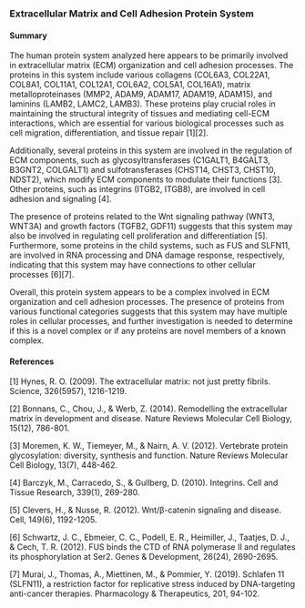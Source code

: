 ### Extracellular Matrix and Cell Adhesion Protein System

#### Summary

The human protein system analyzed here appears to be primarily involved in extracellular matrix (ECM) organization and cell adhesion processes. The proteins in this system include various collagens (COL6A3, COL22A1, COL8A1, COL11A1, COL12A1, COL6A2, COL5A1, COL16A1), matrix metalloproteinases (MMP2, ADAM9, ADAM17, ADAM19, ADAM15), and laminins (LAMB2, LAMC2, LAMB3). These proteins play crucial roles in maintaining the structural integrity of tissues and mediating cell-ECM interactions, which are essential for various biological processes such as cell migration, differentiation, and tissue repair [1][2].

Additionally, several proteins in this system are involved in the regulation of ECM components, such as glycosyltransferases (C1GALT1, B4GALT3, B3GNT2, COLGALT1) and sulfotransferases (CHST14, CHST3, CHST10, NDST2), which modify ECM components to modulate their functions [3]. Other proteins, such as integrins (ITGB2, ITGB8), are involved in cell adhesion and signaling [4].

The presence of proteins related to the Wnt signaling pathway (WNT3, WNT3A) and growth factors (TGFB2, GDF11) suggests that this system may also be involved in regulating cell proliferation and differentiation [5]. Furthermore, some proteins in the child systems, such as FUS and SLFN11, are involved in RNA processing and DNA damage response, respectively, indicating that this system may have connections to other cellular processes [6][7].

Overall, this protein system appears to be a complex involved in ECM organization and cell adhesion processes. The presence of proteins from various functional categories suggests that this system may have multiple roles in cellular processes, and further investigation is needed to determine if this is a novel complex or if any proteins are novel members of a known complex.

#### References

[1] Hynes, R. O. (2009). The extracellular matrix: not just pretty fibrils. Science, 326(5957), 1216-1219.

[2] Bonnans, C., Chou, J., & Werb, Z. (2014). Remodelling the extracellular matrix in development and disease. Nature Reviews Molecular Cell Biology, 15(12), 786-801.

[3] Moremen, K. W., Tiemeyer, M., & Nairn, A. V. (2012). Vertebrate protein glycosylation: diversity, synthesis and function. Nature Reviews Molecular Cell Biology, 13(7), 448-462.

[4] Barczyk, M., Carracedo, S., & Gullberg, D. (2010). Integrins. Cell and Tissue Research, 339(1), 269-280.

[5] Clevers, H., & Nusse, R. (2012). Wnt/β-catenin signaling and disease. Cell, 149(6), 1192-1205.

[6] Schwartz, J. C., Ebmeier, C. C., Podell, E. R., Heimiller, J., Taatjes, D. J., & Cech, T. R. (2012). FUS binds the CTD of RNA polymerase II and regulates its phosphorylation at Ser2. Genes & Development, 26(24), 2690-2695.

[7] Murai, J., Thomas, A., Miettinen, M., & Pommier, Y. (2019). Schlafen 11 (SLFN11), a restriction factor for replicative stress induced by DNA-targeting anti-cancer therapies. Pharmacology & Therapeutics, 201, 94-102.